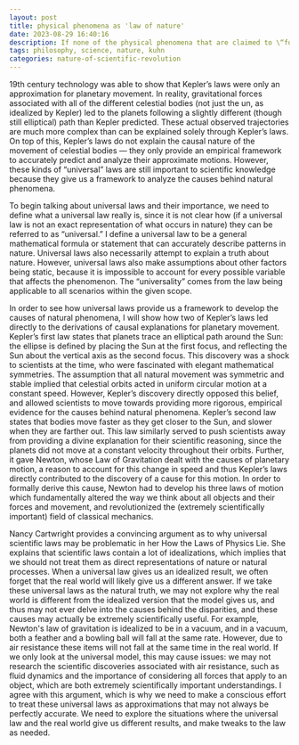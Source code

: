 ```yaml
---
layout: post
title: physical phenomena as 'law of nature'
date: 2023-08-29 16:40:16
description: If none of the physical phenomena that are claimed to \“follow a law of nature\” actually conform precisely to that law then what exactly are we referring to as a \“law of nature\”? Is it reasonable to consider laws that only approximately describe the behavior of the phenomena said to obey them to be important parts of scientific knowledge? 
tags: philosophy, science, nature, kuhn
categories: nature-of-scientific-revolution
---
```


19th century technology was able to show that Kepler’s laws were only an approximation for planetary movement. In reality, gravitational forces associated with all of the different celestial bodies (not just the un, as idealized by Kepler) led to the planets following a slightly different (though still elliptical) path than Kepler predicted. These actual observed trajectories are much more complex than can be explained solely through Kepler’s laws. On top of this, Kepler’s laws do not explain the causal nature of the movement of celestial bodies — they only provide an empirical framework to accurately predict and analyze their approximate motions. However, these kinds of “universal” laws are still important to scientific knowledge because they give us a framework to analyze the causes behind natural phenomena.

To begin talking about universal laws and their importance, we need to define what a universal law really is, since it is not clear how (if a universal law is not an exact representation of what occurs in nature) they can be referred to as “universal.” I define a universal law to be a general mathematical formula or statement that can accurately describe patterns in nature. Universal laws also necessarily attempt to explain a truth about nature. However, universal laws also make assumptions about other factors being static, because it is impossible to account for every possible variable that affects the phenomenon. The “universality” comes from the law being applicable to all scenarios within the given scope.

In order to see how universal laws provide us a framework to develop the causes of natural phenomena, I will show how two of Kepler’s laws led directly to the derivations of causal explanations for planetary movement. Kepler’s first law states that planets trace an elliptical path around the Sun: the ellipse is defined by placing the Sun at the first focus, and reflecting the Sun about the vertical axis as the second focus. This discovery was a shock to scientists at the time, who were fascinated with elegant mathematical symmetries. The assumption that all natural movement was symmetric and stable implied that celestial orbits acted in uniform circular motion at a constant speed. However, Kepler’s discovery directly opposed this belief, and allowed scientists to move towards providing more rigorous, empirical evidence for the causes behind natural phenomena. Kepler’s second law states that bodies move faster as they get closer to the Sun, and slower when they are farther out. This law similarly served to push scientists away from providing a divine explanation for their scientific reasoning, since the planets did not move at a constant velocity throughout their orbits. Further, it gave Newton, whose Law of Gravitation dealt with the causes of planetary motion, a reason to account for this change in speed and thus Kepler’s laws directly contributed to the discovery of a cause for this motion. In order to formally derive this cause, Newton had to develop his three laws of motion which fundamentally altered the way we think about all objects and their forces and movement, and revolutionized the (extremely scientifically important) field of classical mechanics. 

Nancy Cartwright provides a convincing argument as to why universal scientific laws may be problematic in her How the Laws of Physics Lie. She explains that scientific laws contain a lot of idealizations, which implies that we should not treat them as direct representations of nature or natural processes. When a universal law gives us an idealized result, we often forget that the real world will likely give us a different answer. If we take these universal laws as the natural truth, we may not explore why the real world is different from the idealized version that the model gives us, and thus may not ever delve into the causes behind the disparities, and these causes may actually be extremely scientifically useful. For example, Newton's law of gravitation is idealized to be in a vacuum, and in a vacuum, both a feather and a bowling ball will fall at the same rate. However, due to air resistance these items will not fall at the same time in the real world. If we only look at the universal model, this may cause issues: we may not research the scientific discoveries associated with air resistance, such as fluid dynamics and the importance of considering all forces that apply to an object, which are both extremely scientifically important understandings. I agree with this argument, which is why we need to make a conscious effort to treat these universal laws as approximations that may not always be perfectly accurate. We need to explore the situations where the universal law and the real world give us different results, and make tweaks to the law as needed.